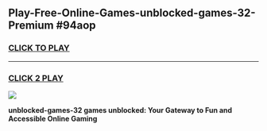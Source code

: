 
## Play-Free-Online-Games-unblocked-games-32-Premium #94aop
<h3>
<a href="https://premium.freeplayer.one?title=unblocked-games-32&ref=8M">CLICK TO PLAY</a></h3>
<hr>

<h3>
<a href="https://premium.freeplayer.one?title=unblocked-games-32&ref=8M">CLICK 2 PLAY</a>
  
</h3>

<a href="https://premium.freeplayer.one?title=unblocked-games-32&ref=8M"><img src="https://clearcache.store/games.png"></a>


**unblocked-games-32 games unblocked: Your Gateway to Fun and Accessible Online Gaming**
